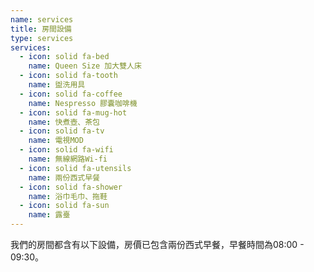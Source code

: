 ```yaml
---
name: services
title: 房間設備
type: services
services:
  - icon: solid fa-bed
    name: Queen Size 加大雙人床
  - icon: solid fa-tooth
    name: 盥洗用具
  - icon: solid fa-coffee
    name: Nespresso 膠囊咖啡機
  - icon: solid fa-mug-hot
    name: 快煮壺、茶包
  - icon: solid fa-tv
    name: 電視MOD
  - icon: solid fa-wifi
    name: 無線網路Wi-fi
  - icon: solid fa-utensils
    name: 兩份西式早餐
  - icon: solid fa-shower
    name: 浴巾毛巾、拖鞋
  - icon: solid fa-sun
    name: 露臺
---
```


我們的房間都含有以下設備，房價已包含兩份西式早餐，早餐時間為08:00 - 09:30。

